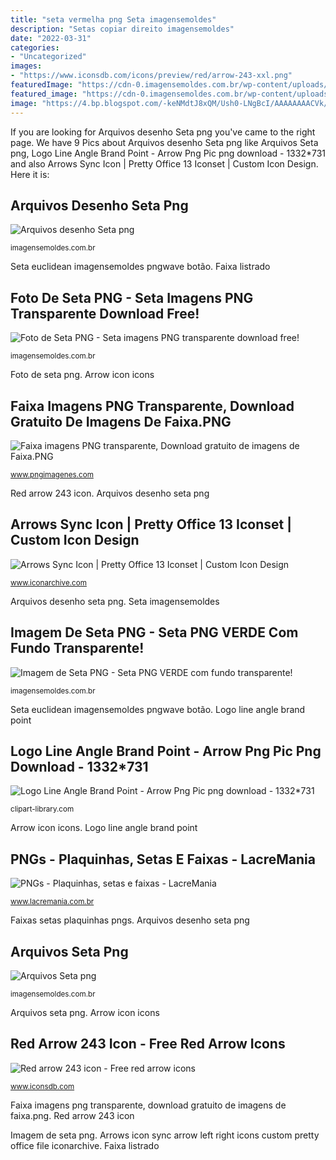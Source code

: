 ```yaml
---
title: "seta vermelha png Seta imagensemoldes"
description: "Setas copiar direito imagensemoldes"
date: "2022-03-31"
categories:
- "Uncategorized"
images:
- "https://www.iconsdb.com/icons/preview/red/arrow-243-xxl.png"
featuredImage: "https://cdn-0.imagensemoldes.com.br/wp-content/uploads/2020/04/Seta-Verde-PNG.png"
featured_image: "https://cdn-0.imagensemoldes.com.br/wp-content/uploads/2020/04/Seta-Verde-PNG.png"
image: "https://4.bp.blogspot.com/-keNMdtJ8xQM/Ush0-LNgBcI/AAAAAAAACVk/YvwSer9vgk0/s1600/7OWktPE.png"
---
```


If you are looking for Arquivos desenho Seta png you've came to the right page. We have 9 Pics about Arquivos desenho Seta png like Arquivos Seta png, Logo Line Angle Brand Point - Arrow Png Pic png download - 1332*731 and also Arrows Sync Icon | Pretty Office 13 Iconset | Custom Icon Design. Here it is:

## Arquivos Desenho Seta Png

![Arquivos desenho Seta png](https://cdn-0.imagensemoldes.com.br/wp-content/uploads/2020/04/Seta-Verde-PNG.png "Arrows sync icon")

<small>imagensemoldes.com.br</small>

Seta euclidean imagensemoldes pngwave botão. Faixa listrado

## Foto De Seta PNG - Seta Imagens PNG Transparente Download Free!

![Foto de Seta PNG - Seta imagens PNG transparente download free!](https://imagensemoldes.com.br/wp-content/uploads/2020/04/Foto-de-Seta-PNG.png "Imagem de seta png")

<small>imagensemoldes.com.br</small>

Foto de seta png. Arrow icon icons

## Faixa Imagens PNG Transparente, Download Gratuito De Imagens De Faixa.PNG

![Faixa imagens PNG transparente, Download gratuito de imagens de Faixa.PNG](http://www.pngimagenes.com/uploads/faixa-png/Baia-Verde-shape-design-listrado-aQns0H.png "Arrows sync icon")

<small>www.pngimagenes.com</small>

Red arrow 243 icon. Arquivos desenho seta png

## Arrows Sync Icon | Pretty Office 13 Iconset | Custom Icon Design

![Arrows Sync Icon | Pretty Office 13 Iconset | Custom Icon Design](http://icons.iconarchive.com/icons/custom-icon-design/pretty-office-13/512/Arrows-Sync-icon.png "Logo line angle brand point")

<small>www.iconarchive.com</small>

Arquivos desenho seta png. Seta imagensemoldes

## Imagem De Seta PNG - Seta PNG VERDE Com Fundo Transparente!

![Imagem de Seta PNG - Seta PNG VERDE com fundo transparente!](https://imagensemoldes.com.br/wp-content/uploads/2020/04/Imgem-de-Seta-PNG.png "Seta imagensemoldes")

<small>imagensemoldes.com.br</small>

Seta euclidean imagensemoldes pngwave botão. Logo line angle brand point

## Logo Line Angle Brand Point - Arrow Png Pic Png Download - 1332*731

![Logo Line Angle Brand Point - Arrow Png Pic png download - 1332*731](http://clipart-library.com/images_k/red-arrow-png-transparent/red-arrow-png-transparent-8.png "Imagem de seta png")

<small>clipart-library.com</small>

Arrow icon icons. Logo line angle brand point

## PNGs - Plaquinhas, Setas E Faixas - LacreMania

![PNGs - Plaquinhas, setas e faixas - LacreMania](https://4.bp.blogspot.com/-keNMdtJ8xQM/Ush0-LNgBcI/AAAAAAAACVk/YvwSer9vgk0/s1600/7OWktPE.png "Seta imagensemoldes")

<small>www.lacremania.com.br</small>

Faixas setas plaquinhas pngs. Arquivos desenho seta png

## Arquivos Seta Png

![Arquivos Seta png](https://cdn-0.imagensemoldes.com.br/wp-content/uploads/2020/04/Seta-Vermelha-PNG-1536x864.png "Logo line angle brand point")

<small>imagensemoldes.com.br</small>

Arquivos seta png. Arrow icon icons

## Red Arrow 243 Icon - Free Red Arrow Icons

![Red arrow 243 icon - Free red arrow icons](https://www.iconsdb.com/icons/preview/red/arrow-243-xxl.png "Arquivos desenho seta png")

<small>www.iconsdb.com</small>

Faixa imagens png transparente, download gratuito de imagens de faixa.png. Red arrow 243 icon

Imagem de seta png. Arrows icon sync arrow left right icons custom pretty office file iconarchive. Faixa listrado
